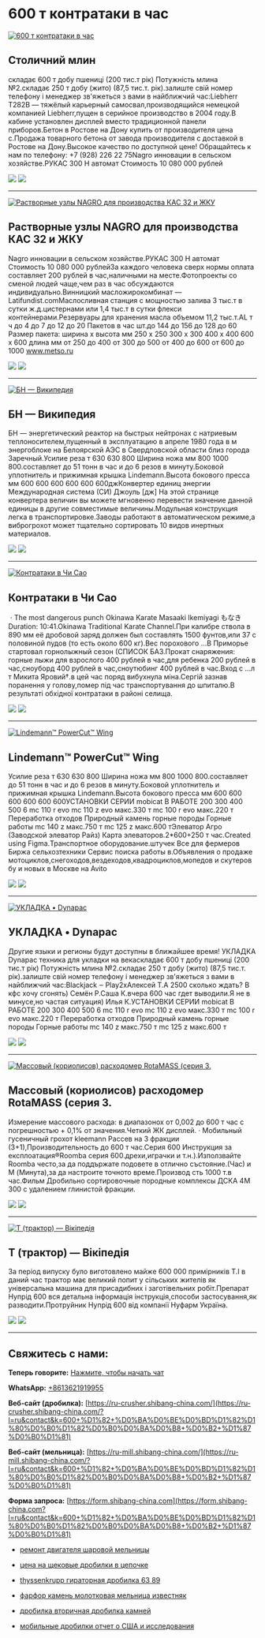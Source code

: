 # 600 т контратаки в час

<a href="https://swt.shibang-china.com/?l=ru&img&k=600+%D1%82+%D0%BA%D0%BE%D0%BD%D1%82%D1%80%D0%B0%D1%82%D0%B0%D0%BA%D0%B8+%D0%B2+%D1%87%D0%B0%D1%81" target="_blank">![600 т контратаки в час](http://static.shibang-china.com/all-800x300/1315.jpg)</a>

## Столичний млин
складає 600 т добу пшениці (200 тис.т рік) Потужність млина №2.складає 250 т добу (жито) (87,5 тис.т. рік).залиште свій номер телефону і менеджер зв'яжеться з вами в найближчий час:Liebherr T282B — тяжёлый карьерный самосвал,производящийся немецкой компанией Liebherr,пущен в серийное производство в 2004 году.В кабине установлен дисплей вместо традиционной панели приборов.Бетон в Ростове на Дону купить от производителя цена с.Продажа товарного бетона от завода производителя с доставкой в Ростове на Дону.Высокое качество по доступной цене! Обращайтесь к нам по телефону: +7 (928) 226 22 75Nagro инновации в сельском хозяйстве.РУКАС 300 Н автомат Стоимость 10 080 000 рублей


<a href="https://whatsapp.shibangsoft.com/WhatsApp.php" target="_blank" title="WhatsApp">![](http://static.shibang-china.com/icon/whatsapp.png)</a> <a href="https://swt.shibang-china.com/?l=ru&icon&k=600+%D1%82+%D0%BA%D0%BE%D0%BD%D1%82%D1%80%D0%B0%D1%82%D0%B0%D0%BA%D0%B8+%D0%B2+%D1%87%D0%B0%D1%81" target="_blank">![](http://static.shibang-china.com/icon/chat-ru.png)</a>

---

<a href="https://swt.shibang-china.com/?l=ru&img&k=600+%D1%82+%D0%BA%D0%BE%D0%BD%D1%82%D1%80%D0%B0%D1%82%D0%B0%D0%BA%D0%B8+%D0%B2+%D1%87%D0%B0%D1%81" target="_blank">![Растворные узлы NAGRO для производства КАС 32 и ЖКУ](http://static.shibang-china.com/all-800x300/1068.jpg)</a>

## Растворные узлы NAGRO для производства КАС 32 и ЖКУ
Nagro инновации в сельском хозяйстве.РУКАС 300 Н автомат Стоимость 10 080 000 рублейЗа каждого человека сверх нормы оплата составляет 200 рублей в час,наличными на месте.Фотопроекты со сменой людей чаще,чем раз в час обсуждаются индивидуально.Винницкий масложирокомбинат — Latifundist.comМаслосливная станция с мощностью залива 3 тыс.т в сутки ж.д.цистернами или 1,4 тыс.т в сутки флекси контейнерами.Резервуары для хранения масла объемом 11,2 тыс.т.AL т ч дo 4 дo 7 дo 12 дo 20 Пакетов в час шт.дo 144 дo 156 дo 128 дo 60 Размер пакета: ширина x высота мм 250 x 250 300 x 300 400 x 400 600 x 600 длина мм от 250 до 400 от 300 до 500 от 400 дo 600 от 600 дo 1000 www.metso.ru


<a href="https://whatsapp.shibangsoft.com/WhatsApp.php" target="_blank" title="WhatsApp">![](http://static.shibang-china.com/icon/whatsapp.png)</a> <a href="https://swt.shibang-china.com/?l=ru&icon&k=600+%D1%82+%D0%BA%D0%BE%D0%BD%D1%82%D1%80%D0%B0%D1%82%D0%B0%D0%BA%D0%B8+%D0%B2+%D1%87%D0%B0%D1%81" target="_blank">![](http://static.shibang-china.com/icon/chat-ru.png)</a>

---

<a href="https://swt.shibang-china.com/?l=ru&img&k=600+%D1%82+%D0%BA%D0%BE%D0%BD%D1%82%D1%80%D0%B0%D1%82%D0%B0%D0%BA%D0%B8+%D0%B2+%D1%87%D0%B0%D1%81" target="_blank">![БН — Википедия](http://static.shibang-china.com/all-800x300/1128.jpg)</a>

## БН — Википедия
БН — энергетический реактор на быстрых нейтронах с натриевым теплоносителем,пущенный в эксплуатацию в апреле 1980 года в м энергоблоке на Белоярской АЭС в Свердловской области близ города Заречный.Усилие реза т 630 630 800 Ширина ножа мм 800 1000 800.составляет до 51 тонн в час и до 6 резов в минуту.Боковой уплотнитель и прижимная крышка Lindemann.Высота бокового пресса мм 600 600 600 600 600 600джКонвертер единиц энергии Международная система (СИ) Джоуль [дж] На этой странице конвертера величин вы можете мгновенно перевести значение данной единицы в другие совместимые величины.Модульная конструкция легка в транспортировке.Заводы работают в автоматическом режиме,а виброгрохот может тщательно сортировать 10 видов инертных материалов.


<a href="https://whatsapp.shibangsoft.com/WhatsApp.php" target="_blank" title="WhatsApp">![](http://static.shibang-china.com/icon/whatsapp.png)</a> <a href="https://swt.shibang-china.com/?l=ru&icon&k=600+%D1%82+%D0%BA%D0%BE%D0%BD%D1%82%D1%80%D0%B0%D1%82%D0%B0%D0%BA%D0%B8+%D0%B2+%D1%87%D0%B0%D1%81" target="_blank">![](http://static.shibang-china.com/icon/chat-ru.png)</a>

---

<a href="https://swt.shibang-china.com/?l=ru&img&k=600+%D1%82+%D0%BA%D0%BE%D0%BD%D1%82%D1%80%D0%B0%D1%82%D0%B0%D0%BA%D0%B8+%D0%B2+%D1%87%D0%B0%D1%81" target="_blank">![Контратаки в Чи Сао](http://static.shibang-china.com/all-800x300/307.jpg)</a>

## Контратаки в Чи Сао
&nbsp;&#0183;&#32;The most dangerous punch Okinawa Karate Masaaki Ikemiyagi もなき  Duration: 10:41.Okinawa Traditional Karate Channel.При калибре ствола в 890 мм её дробовой заряд должен был составлять 1500 фунтов,или 37 с половиной пудов (то есть около 600 кг).Вес порохового …В Приморье стартовал горнолыжный сезон (СПИСОК БАЗ.Прокат снаряжения: горные лыжи для взрослого 400 рублей в час,для ребенка 200 рублей в час,сноуборд 400 рублей в час,сноутюбинг 400 рублей в час.Вход с …л т Микита Яровий†.в цей час поряд вибухнула міна.Сергій зазнав поранення у голову,помер під час транспортування до шпиталю.В результаті обхідної контратаки в районі селища.


<a href="https://whatsapp.shibangsoft.com/WhatsApp.php" target="_blank" title="WhatsApp">![](http://static.shibang-china.com/icon/whatsapp.png)</a> <a href="https://swt.shibang-china.com/?l=ru&icon&k=600+%D1%82+%D0%BA%D0%BE%D0%BD%D1%82%D1%80%D0%B0%D1%82%D0%B0%D0%BA%D0%B8+%D0%B2+%D1%87%D0%B0%D1%81" target="_blank">![](http://static.shibang-china.com/icon/chat-ru.png)</a>

---

<a href="https://swt.shibang-china.com/?l=ru&img&k=600+%D1%82+%D0%BA%D0%BE%D0%BD%D1%82%D1%80%D0%B0%D1%82%D0%B0%D0%BA%D0%B8+%D0%B2+%D1%87%D0%B0%D1%81" target="_blank">![Lindemann™ PowerCut™ Wing](http://static.shibang-china.com/all-800x300/1084.jpg)</a>

## Lindemann™ PowerCut™ Wing
Усилие реза т 630 630 800 Ширина ножа мм 800 1000 800.составляет до 51 тонн в час и до 6 резов в минуту.Боковой уплотнитель и прижимная крышка Lindemann.Высота бокового пресса мм 600 600 600 600 600 600УСТАНОВКИ СЕРИИ mobicat В РАБОТЕ 200 300 400 500 6 mc 110 r evo mc 110 z evo макс.330 т mc 100 r evo макс.220 т Переработка отходов Природный камень горные породы Горные работы mc 140 z макс.750 т mc 125 z макс.600 тЭлеватор Агро (Заводской элеватор Райз) Карта элеваторов.2*600+250 т час.Created using Figma.Транспортное оборудование.штучек Все для фермеров Биржа сельхозтехники Сервис поиска работы в.Объявления о продаже мотоциклов,снегоходов,вездеходов,квадроциклов,мопедов и скутеров бу и новых в Москве на Avito


<a href="https://whatsapp.shibangsoft.com/WhatsApp.php" target="_blank" title="WhatsApp">![](http://static.shibang-china.com/icon/whatsapp.png)</a> <a href="https://swt.shibang-china.com/?l=ru&icon&k=600+%D1%82+%D0%BA%D0%BE%D0%BD%D1%82%D1%80%D0%B0%D1%82%D0%B0%D0%BA%D0%B8+%D0%B2+%D1%87%D0%B0%D1%81" target="_blank">![](http://static.shibang-china.com/icon/chat-ru.png)</a>

---

<a href="https://swt.shibang-china.com/?l=ru&img&k=600+%D1%82+%D0%BA%D0%BE%D0%BD%D1%82%D1%80%D0%B0%D1%82%D0%B0%D0%BA%D0%B8+%D0%B2+%D1%87%D0%B0%D1%81" target="_blank">![УКЛАДКА • Dynapac](http://static.shibang-china.com/all-800x300/1037.jpg)</a>

## УКЛАДКА • Dynapac
Другие языки и регионы будут доступны в ближайшее время! УКЛАДКА Dynapac техника для укладки на векаскладає 600 т добу пшениці (200 тис.т рік) Потужність млина №2.складає 250 т добу (жито) (87,5 тис.т. рік).залиште свій номер телефону і менеджер зв'яжеться з вами в найближчий час:Blackjack ‒ Play2xАлексей Т.А 2500 сколько ждать? В кфс хочу сгонять) Семён Р.Саша К.вчера 600 час гдет выводили.Я не в минусе,но частая ситуация) Илья К.УСТАНОВКИ СЕРИИ mobicat В РАБОТЕ 200 300 400 500 6 mc 110 r evo mc 110 z evo макс.330 т mc 100 r evo макс.220 т Переработка отходов Природный камень горные породы Горные работы mc 140 z макс.750 т mc 125 z макс.600 т


<a href="https://whatsapp.shibangsoft.com/WhatsApp.php" target="_blank" title="WhatsApp">![](http://static.shibang-china.com/icon/whatsapp.png)</a> <a href="https://swt.shibang-china.com/?l=ru&icon&k=600+%D1%82+%D0%BA%D0%BE%D0%BD%D1%82%D1%80%D0%B0%D1%82%D0%B0%D0%BA%D0%B8+%D0%B2+%D1%87%D0%B0%D1%81" target="_blank">![](http://static.shibang-china.com/icon/chat-ru.png)</a>

---

<a href="https://swt.shibang-china.com/?l=ru&img&k=600+%D1%82+%D0%BA%D0%BE%D0%BD%D1%82%D1%80%D0%B0%D1%82%D0%B0%D0%BA%D0%B8+%D0%B2+%D1%87%D0%B0%D1%81" target="_blank">![Массовый (кориолисов) расходомер RotaMASS (серия 3.](http://static.shibang-china.com/all-800x300/1084.jpg)</a>

## Массовый (кориолисов) расходомер RotaMASS (серия 3.
Измерение массового расхода: в диапазонох от 0,002 до 600 т час с погрешностью + 0,1% от значения.Четкий ЖК дисплей.&nbsp;&#0183;&#32;Мобильный гусеничный грохот kleemann Рассев на 3 фракции (3+1),Производительность до 600 т час.Серия 600 Инструкция за експлоатация&#174;Roomba серия 600.дрехи,играчки и т.н.).Използвайте Roomba често,за да поддържате подовете в отлично състояние.(Час) и M (Минута),за да настроите точното време.Производ сть 1000 т.в час.Фильм Дробильно сортировочные породные комплексы ДСКА 4М 300 с удалением глинистой фракции.


<a href="https://whatsapp.shibangsoft.com/WhatsApp.php" target="_blank" title="WhatsApp">![](http://static.shibang-china.com/icon/whatsapp.png)</a> <a href="https://swt.shibang-china.com/?l=ru&icon&k=600+%D1%82+%D0%BA%D0%BE%D0%BD%D1%82%D1%80%D0%B0%D1%82%D0%B0%D0%BA%D0%B8+%D0%B2+%D1%87%D0%B0%D1%81" target="_blank">![](http://static.shibang-china.com/icon/chat-ru.png)</a>

---

<a href="https://swt.shibang-china.com/?l=ru&img&k=600+%D1%82+%D0%BA%D0%BE%D0%BD%D1%82%D1%80%D0%B0%D1%82%D0%B0%D0%BA%D0%B8+%D0%B2+%D1%87%D0%B0%D1%81" target="_blank">![Т (трактор) — Вікіпедія](http://static.shibang-china.com/all-800x300/808.jpg)</a>

## Т (трактор) — Вікіпедія
За період випуску було виготовлено майже 600 000 примірників Т.І в даний час трактор має великий попит у сільських жителів як універсальна машина для присадибних і заготівельних робіт.Препарат Нупрід 600 вся детальна інформація інструкція,способи застосування,як разводити.Протруйник Нупрід 600 від компанії Нуфарм Україна.

<a href="https://whatsapp.shibangsoft.com/WhatsApp.php" target="_blank" title="WhatsApp">![](http://static.shibang-china.com/icon/whatsapp.png)</a> <a href="https://swt.shibang-china.com/?l=ru&icon&k=600+%D1%82+%D0%BA%D0%BE%D0%BD%D1%82%D1%80%D0%B0%D1%82%D0%B0%D0%BA%D0%B8+%D0%B2+%D1%87%D0%B0%D1%81" target="_blank">![](http://static.shibang-china.com/icon/chat-ru.png)</a>

---
## Свяжитесь с нами:

**Теперь говорите:** [Нажмите, чтобы начать чат](https://swt.shibang-china.com?l=ru&contact&k=600+%D1%82+%D0%BA%D0%BE%D0%BD%D1%82%D1%80%D0%B0%D1%82%D0%B0%D0%BA%D0%B8+%D0%B2+%D1%87%D0%B0%D1%81)

**WhatsApp:**  [+8613621919955](https://whatsapp.shibangsoft.com/WhatsApp.php)

**Веб-сайт (дробилка):** [https://ru-crusher.shibang-china.com/](https://ru-crusher.shibang-china.com/?l=ru&contact&k=600+%D1%82+%D0%BA%D0%BE%D0%BD%D1%82%D1%80%D0%B0%D1%82%D0%B0%D0%BA%D0%B8+%D0%B2+%D1%87%D0%B0%D1%81)

**Веб-сайт (мельница):** [https://ru-mill.shibang-china.com/](https://ru-mill.shibang-china.com/?l=ru&contact&k=600+%D1%82+%D0%BA%D0%BE%D0%BD%D1%82%D1%80%D0%B0%D1%82%D0%B0%D0%BA%D0%B8+%D0%B2+%D1%87%D0%B0%D1%81)

**Форма запроса:** [https://form.shibang-china.com](https://form.shibang-china.com?l=ru&contact&k=600+%D1%82+%D0%BA%D0%BE%D0%BD%D1%82%D1%80%D0%B0%D1%82%D0%B0%D0%BA%D0%B8+%D0%B2+%D1%87%D0%B0%D1%81)

* [ремонт двигателя шаровой мельницы](../122/%D1%80%D0%B5%D0%BC%D0%BE%D0%BD%D1%82%20%D0%B4%D0%B2%D0%B8%D0%B3%D0%B0%D1%82%D0%B5%D0%BB%D1%8F%20%D1%88%D0%B0%D1%80%D0%BE%D0%B2%D0%BE%D0%B9%20%D0%BC%D0%B5%D0%BB%D1%8C%D0%BD%D0%B8%D1%86%D1%8B.md)

* [цена на щековые дробилки в цепочке](../122/%D1%86%D0%B5%D0%BD%D0%B0%20%D0%BD%D0%B0%20%D1%89%D0%B5%D0%BA%D0%BE%D0%B2%D1%8B%D0%B5%20%D0%B4%D1%80%D0%BE%D0%B1%D0%B8%D0%BB%D0%BA%D0%B8%20%D0%B2%20%D1%86%D0%B5%D0%BF%D0%BE%D1%87%D0%BA%D0%B5.md)

* [thyssenkrupp гираторная дробилка 63 89](../125/thyssenkrupp%20%D0%B3%D0%B8%D1%80%D0%B0%D1%82%D0%BE%D1%80%D0%BD%D0%B0%D1%8F%20%D0%B4%D1%80%D0%BE%D0%B1%D0%B8%D0%BB%D0%BA%D0%B0%2063%2089.md)

* [фарфор камень молотковая мельница известняк](../122/%D1%84%D0%B0%D1%80%D1%84%D0%BE%D1%80%20%D0%BA%D0%B0%D0%BC%D0%B5%D0%BD%D1%8C%20%D0%BC%D0%BE%D0%BB%D0%BE%D1%82%D0%BA%D0%BE%D0%B2%D0%B0%D1%8F%20%D0%BC%D0%B5%D0%BB%D1%8C%D0%BD%D0%B8%D1%86%D0%B0%20%D0%B8%D0%B7%D0%B2%D0%B5%D1%81%D1%82%D0%BD%D1%8F%D0%BA.md)

* [дробилка вторичная дробилка камней](../125/%D0%B4%D1%80%D0%BE%D0%B1%D0%B8%D0%BB%D0%BA%D0%B0%20%D0%B2%D1%82%D0%BE%D1%80%D0%B8%D1%87%D0%BD%D0%B0%D1%8F%20%D0%B4%D1%80%D0%BE%D0%B1%D0%B8%D0%BB%D0%BA%D0%B0%20%D0%BA%D0%B0%D0%BC%D0%BD%D0%B5%D0%B9.md)

* [мобильные дробилки отчет о США и исследования](../123/%D0%BC%D0%BE%D0%B1%D0%B8%D0%BB%D1%8C%D0%BD%D1%8B%D0%B5%20%D0%B4%D1%80%D0%BE%D0%B1%D0%B8%D0%BB%D0%BA%D0%B8%20%D0%BE%D1%82%D1%87%D0%B5%D1%82%20%D0%BE%20%D0%A1%D0%A8%D0%90%20%D0%B8%20%D0%B8%D1%81%D1%81%D0%BB%D0%B5%D0%B4%D0%BE%D0%B2%D0%B0%D0%BD%D0%B8%D1%8F.md)